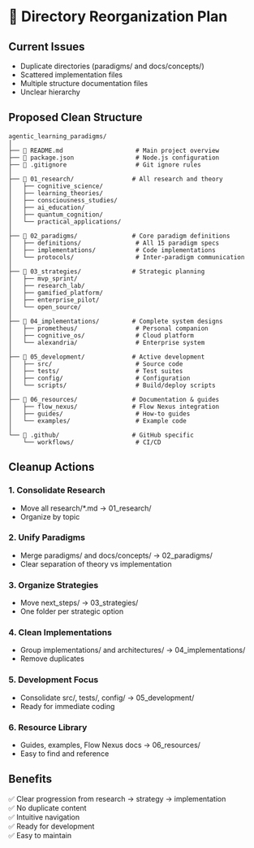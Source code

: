 # 🧹 Directory Reorganization Plan

## Current Issues
- Duplicate directories (paradigms/ and docs/concepts/)
- Scattered implementation files
- Multiple structure documentation files
- Unclear hierarchy

## Proposed Clean Structure

```
agentic_learning_paradigms/
│
├── 📄 README.md                    # Main project overview
├── 📄 package.json                 # Node.js configuration
├── 📄 .gitignore                   # Git ignore rules
│
├── 📁 01_research/                # All research and theory
│   ├── cognitive_science/
│   ├── learning_theories/
│   ├── consciousness_studies/
│   ├── ai_education/
│   ├── quantum_cognition/
│   └── practical_applications/
│
├── 📁 02_paradigms/               # Core paradigm definitions
│   ├── definitions/               # All 15 paradigm specs
│   ├── implementations/           # Code implementations
│   └── protocols/                 # Inter-paradigm communication
│
├── 📁 03_strategies/              # Strategic planning
│   ├── mvp_sprint/
│   ├── research_lab/
│   ├── gamified_platform/
│   ├── enterprise_pilot/
│   └── open_source/
│
├── 📁 04_implementations/         # Complete system designs
│   ├── prometheus/                # Personal companion
│   ├── cognitive_os/              # Cloud platform
│   └── alexandria/                # Enterprise system
│
├── 📁 05_development/             # Active development
│   ├── src/                       # Source code
│   ├── tests/                     # Test suites
│   ├── config/                    # Configuration
│   └── scripts/                   # Build/deploy scripts
│
├── 📁 06_resources/               # Documentation & guides
│   ├── flow_nexus/               # Flow Nexus integration
│   ├── guides/                    # How-to guides
│   └── examples/                  # Example code
│
└── 📁 .github/                    # GitHub specific
    └── workflows/                 # CI/CD
```

## Cleanup Actions

### 1. Consolidate Research
- Move all research/*.md → 01_research/
- Organize by topic

### 2. Unify Paradigms
- Merge paradigms/ and docs/concepts/ → 02_paradigms/
- Clear separation of theory vs implementation

### 3. Organize Strategies
- Move next_steps/ → 03_strategies/
- One folder per strategic option

### 4. Clean Implementations
- Group implementations/ and architectures/ → 04_implementations/
- Remove duplicates

### 5. Development Focus
- Consolidate src/, tests/, config/ → 05_development/
- Ready for immediate coding

### 6. Resource Library
- Guides, examples, Flow Nexus docs → 06_resources/
- Easy to find and reference

## Benefits
✅ Clear progression from research → strategy → implementation  
✅ No duplicate content  
✅ Intuitive navigation  
✅ Ready for development  
✅ Easy to maintain  